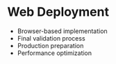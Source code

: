 # Web Deployment

- Browser-based implementation
- Final validation process
- Production preparation
- Performance optimization